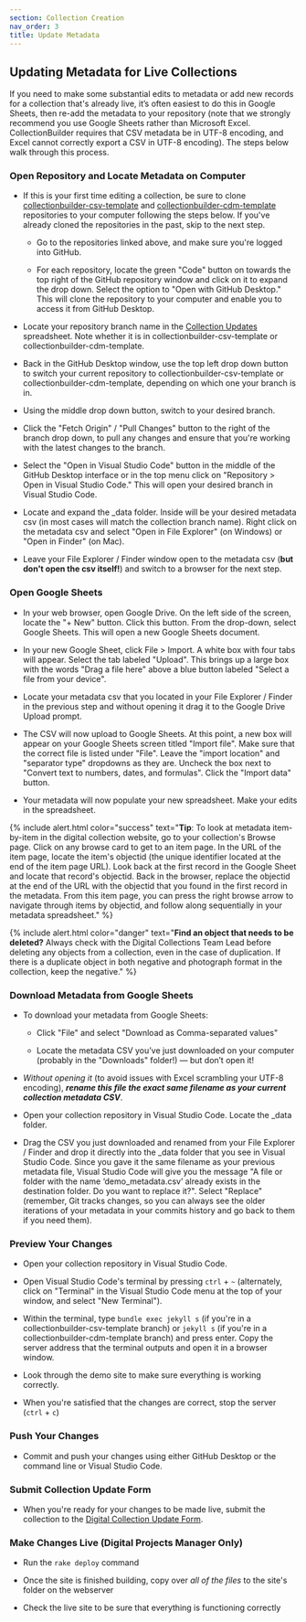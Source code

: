 ```yaml
---
section: Collection Creation
nav_order: 3
title: Update Metadata
---
```


## Updating Metadata for Live Collections

If you need to make some substantial edits to metadata or add new records for a collection that's already live, it’s often easiest to do this in Google Sheets, then re-add the metadata to your repository (note that we strongly recommend you use Google Sheets rather than Microsoft Excel. CollectionBuilder requires that CSV metadata be in UTF-8 encoding, and Excel cannot correctly export a CSV in UTF-8 encoding).
The steps below walk through this process.

### Open Repository and Locate Metadata on Computer

- If this is your first time editing a collection, be sure to clone [collectionbuilder-csv-template](https://github.com/uidaholib/collectionbuilder-csv-template) and [collectionbuilder-cdm-template](https://github.com/uidaholib/collectionbuilder-cdm-template) repositories to your computer following the steps below. If you've already cloned the repositories in the past, skip to the next step.

    - Go to the repositories linked above, and make sure you're logged into GitHub.

    - For each repository, locate the green "Code" button on towards the top right of the GitHub repository window and click on it to expand the drop down. Select the option to "Open with GitHub Desktop." This will clone the repository to your computer and enable you to access it from GitHub Desktop.

- Locate your repository branch name in the [Collection Updates](https://vandalsuidaho.sharepoint.com/:x:/r/sites/Storage-Library/Documents/shared/Digital%20Collections%20Team/Collection%20Updates.xlsx?d=w6432809351bc4863bc70f4517fd61067&csf=1&web=1&e=tHwT3j) spreadsheet. Note whether it is in collectionbuilder-csv-template or collectionbuilder-cdm-template. 

- Back in the GitHub Desktop window, use the top left drop down button to switch your current repository to collectionbuilder-csv-template or collectionbuilder-cdm-template, depending on which one your branch is in.

- Using the middle drop down button, switch to your desired branch.

- Click the "Fetch Origin" / "Pull Changes" button to the right of the branch drop down, to pull any changes and ensure that you're working with the latest changes to the branch.

- Select the "Open in Visual Studio Code" button in the middle of the GitHub Desktop interface or in the top menu click on "Repository > Open in Visual Studio Code." This will open your desired branch in Visual Studio Code.

- Locate and expand the _data folder. Inside will be your desired metadata csv (in most cases will match the collection branch name). Right click on the metadata csv and select "Open in File Explorer" (on Windows) or "Open in Finder" (on Mac).

- Leave your File Explorer / Finder window open to the metadata csv (**but don't open the csv itself!**) and switch to a browser for the next step.

### Open Google Sheets

- In your web browser, open Google Drive. On the left side of the screen, locate the "+ New" button. Click this button. From the drop-down, select Google Sheets. This will open a new Google Sheets document.

- In your new Google Sheet, click File > Import. A white box with four tabs will appear. Select the tab labeled "Upload". This brings up a large box with the words "Drag a file here" above a blue button labeled "Select a file from your device".

- Locate your metadata csv that you located in your File Explorer / Finder in the previous step and without opening it drag it to the Google Drive Upload prompt.

- The CSV will now upload to Google Sheets. At this point, a new box will appear on your Google Sheets screen titled "Import file". Make sure that the correct file is listed under "File". Leave the "import location" and "separator type" dropdowns as they are. Uncheck the box next to "Convert text to numbers, dates, and formulas". Click the "Import data" button.

- Your metadata will now populate your new spreadsheet. Make your edits in the spreadsheet.

{% include alert.html color="success" text="**Tip**: To look at metadata item-by-item in the digital collection website, go to your collection's Browse page. Click on any browse card to get to an item page. In the URL of the item page, locate the item's objectid (the unique identifier located at the end of the item page URL). Look back at the first record in the Google Sheet and locate that record's objectid. Back in the browser, replace the objectid at the end of the URL with the objectid that you found in the first record in the metadata. From this item page, you can press the right browse arrow to navigate through items by objectid, and follow along sequentially in your metadata spreadsheet." %}

{% include alert.html color="danger" text="**Find an object that needs to be deleted?** Always check with the Digital Collections Team Lead before deleting any objects from a collection, even in the case of duplication. If there is a duplicate object in both negative and photograph format in the collection, keep the negative." %}

### Download Metadata from Google Sheets

- To download your metadata from Google Sheets:

    - Click "File" and select "Download as Comma-separated values"

    - Locate the metadata CSV you’ve just downloaded on your computer (probably in the "Downloads" folder!) — but don’t open it!

- *Without opening it* (to avoid issues with Excel scrambling your UTF-8 encoding), ***rename this file the exact same filename as your current collection metadata CSV***.

- Open your collection repository in Visual Studio Code. Locate the _data folder.

- Drag the CSV you just downloaded and renamed from your File Explorer / Finder and drop it directly into the _data folder that you see in Visual Studio Code. Since you gave it the same filename as your previous metadata file, Visual Studio Code will give you the message "A file or folder with the name ‘demo_metadata.csv’ already exists in the destination folder. Do you want to replace it?". Select "Replace" (remember, Git tracks changes, so you can always see the older iterations of your metadata in your commits history and go back to them if you need them).

### Preview Your Changes

- Open your collection repository in Visual Studio Code.

- Open Visual Studio Code's terminal by pressing `ctrl` + `~` (alternately, click on "Terminal" in the Visual Studio Code menu at the top of your window, and select "New Terminal").

- Within the terminal, type `bundle exec jekyll s` (if you're in a collectionbuilder-csv-template branch) or `jekyll s` (if you're in a collectionbuilder-cdm-template branch) and press enter. Copy the server address that the terminal outputs and open it in a browser window. 

- Look through the demo site to make sure everything is working correctly.

- When you're satisfied that the changes are correct, stop the server (`ctrl` + `c`)

### Push Your Changes

- Commit and push your changes using either GitHub Desktop or the command line or Visual Studio Code.

### Submit Collection Update Form

- When you're ready for your changes to be made live, submit the collection to the [Digital Collection Update Form](https://forms.office.com/Pages/ResponsePage.aspx?id=Y2u8fpJXGUqyCwS4JgSIU3e7paVIdVlLpxM0VLg7zbBURFFGWVFDMTE3QjFDQkNFT09MS1NPMUo1WC4u).

### Make Changes Live (Digital Projects Manager Only)

- Run the `rake deploy` command

- Once the site is finished building, copy over *all of the files* to the site's folder on the webserver

- Check the live site to be sure that everything is functioning correctly